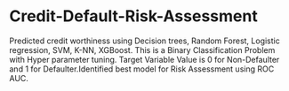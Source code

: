 # Credit-Default-Risk-Assessment
Predicted credit worthiness using Decision trees, Random Forest, Logistic regression, SVM, K-NN, XGBoost. This is a Binary Classification Problem with Hyper parameter tuning. Target Variable Value is 0 for Non-Defaulter and 1 for Defaulter.Identified best model for Risk Assessment using ROC AUC.

